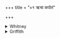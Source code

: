 +++
title = "०१ ऋचा कपोतं"

+++

<details><summary>Whitney</summary>

### Translation
1. With the praise-verse (*ṛ́ś*) drive ye the dove forth (*praṇódam*);  
reveling in food (*íṣ*) we lead a cow about, breaking up tracks hard to  
go in; leaving us (our?) sustenance shall it fly forth, swift-flying.

### Notes
*Praṇódam*, lit. 'with forth-driving,' a quasi gerundial cognate  
accusative. RV. (x. 165. 5) has *nayadhvam* at end of **b**, a better  
reading. In Ppp., **b, c** are omitted. For **c**, RV. has *saṁyopáyanto  
duritā́ni víśvā*. In **d**, both RV. and Ppp. (also the comm.) end with  
*prá patāt pátiṣṭhaḥ*, of which our reading can only be a corruption;  
*páthiṣṭhaḥ* (p. *páthiṣṭhaḥ*) indicates a confusion with *pathi॰ṣṭhá*  
⌊the non-division and accent also point to *pátiṣṭhaḥ* as true reading⌋.  
⌊Ppp. has *hitvām* for *hitvā́ na*.⌋
</details>

<details><summary>Griffith</summary>

Drive forth the Dove, chase it with holy verses: rejoicing bring we hither food and cattle, Obliterating traces of misfortune. Most fleet may it fly forth and leave us vigour.
</details>
